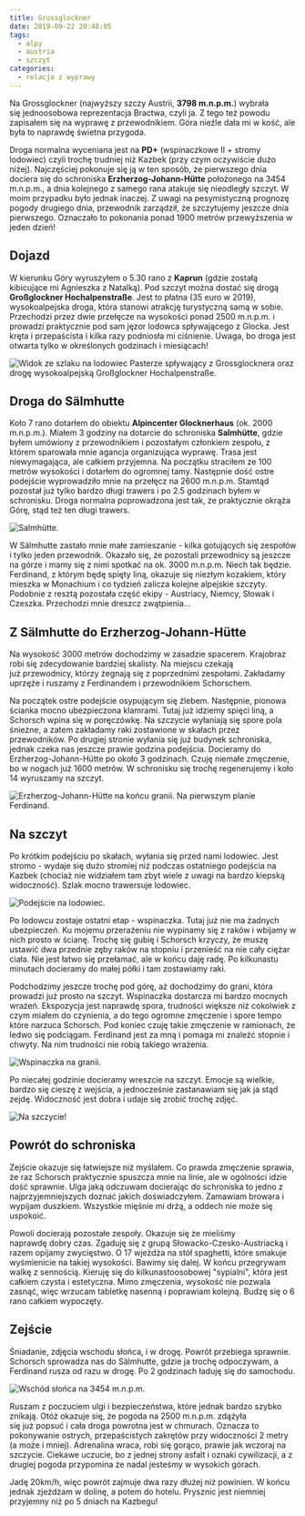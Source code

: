 ```yaml
---
title: Grossglockner
date: 2019-09-22 20:48:05
tags:
  - alpy
  - austria
  - szczyt
categories:
  - relacja z wyprawy
---
```


Na Grossglockner (najwyższy szczy Austrii, **3798 m.n.p.m.**) wybrała się jednoosobowa reprezentacja Bractwa, czyli ja. Z tego też powodu zapisałem się na wyprawę z przewodnikiem. Góra nieźle dała mi w kość, ale była to naprawdę świetna przygoda.

Droga normalna wyceniana jest na **PD+** (wspinaczkowe II + stromy lodowiec) czyli trochę trudniej niż Kazbek (przy czym oczywiście dużo niżej). Najczęściej pokonuje się ją w ten sposób, że pierwszego dnia dociera się do schroniska **Erzherzog-Johann-Hütte** położonego na 3454 m.n.p.m., a dnia kolejnego z samego rana atakuje się nieodległy szczyt. W moim przypadku było jednak inaczej. Z uwagi na pesymistyczną prognozę pogody drugiego dnia, przewodnik zarządził, że szczytujemy jeszcze dnia pierwszego. Oznaczało to pokonania ponad 1900 metrów przewyższenia w jeden dzień!

## Dojazd

W kierunku Góry wyruszyłem o 5.30 rano z **Kaprun** (gdzie zostałą kibicujące mi Agnieszka z Natalką). Pod szczyt można dostać się drogą **Großglockner Hochalpenstraße**. Jest to płatna (35 euro w 2019), wysokoalpejska droga, która stanowi atrakcję turystyczną samą w sobie. Przechodzi przez dwie przełęcze na wysokości ponad 2500 m.n.p.m. i prowadzi praktycznie pod sam jęzor lodowca spływającego z Glocka. Jest kręta i przepaścista i kilka razy podniosła mi ciśnienie. Uwaga, bo droga jest otwarta tylko w określonych godzinach i miesiącach!

![Widok ze szlaku na lodowiec Pasterze spływający z Grossglocknera oraz drogę wysokoalpejską Großglockner Hochalpenstraße.](/images/gross-2019/1.png)

## Droga do Sälmhutte

Koło 7 rano dotarłem do obiektu **Alpincenter Glocknerhaus** (ok. 2000 m.n.p.m.). Miałem 3 godziny na dotarcie do schroniska **Salmhütte**, gdzie byłem umówiony z przewodnikiem i pozostałym członkiem zespołu, z którem sparowała mnie agancja organizująca wyprawę. Trasa jest niewymagająca, ale całkiem przyjemna. Na początku straciłem ze 100 metrów wysokości i dotarłem do ogromnej tamy. Następnie dość ostre podejście wyprowadziło mnie na przełęcz na 2600 m.n.p.m. Stamtąd pozostał już tylko bardzo długi trawers i po 2.5 godzinach byłem w schronisku. Droga normalna poprowadzona jest tak, że praktycznie okrąża Górę, stąd też ten długi trawers.

![Salmhütte.](/images/gross-2019/2.png)

W Sälmhutte zastało mnie małe zamieszanie - kilka gotujących się zespołów i tylko jeden przewodnik. Okazało się, że pozostali przewodnicy są jeszcze na górze i mamy się z nimi spotkać na ok. 3000 m.n.p.m. Niech tak będzie. Ferdinand, z którym będę spięty liną, okazuje się niezłym kozakiem, który mieszka w Monachium i co tydzień zalicza kolejne alpejskie szczyty. Podobnie z resztą pozostała część ekipy - Austriacy, Niemcy, Słowak i Czeszka. Przechodzi mnie dreszcz zwątpienia...

## Z Sälmhutte do Erzherzog-Johann-Hütte

Na wysokość 3000 metrów dochodzimy w zasadzie spacerem. Krajobraz robi się zdecydowanie bardziej skalisty. Na miejscu czekają już przewodnicy, którzy żegnają się z poprzednimi zespołami. Zakładamy uprzęże i ruszamy z Ferdinandem i przewodnikiem Schorschem.

Na początek ostre podejście osypującym się źlebem. Następnie, pionowa ścianka mocno ubezpieczona klamrami. Tutaj już idziemy spięci liną, a Schorsch wpina się w poręczówkę. Na szczycie wyłaniają się spore pola śnieżne, a zatem zakładamy raki zostawione w skałach przez przewodników. Po drugiej stronie wyłania się już budynek schroniska, jednak czeka nas jeszcze prawie godzina podejścia. Docieramy do Erzherzog-Johann-Hütte po około 3 godzinach. Czuję niemałe zmęczenie, bo w nogach już 1600 metrów. W schronisku się trochę regenerujemy i koło 14 wyruszamy na szczyt.

![Erzherzog-Johann-Hütte na końcu granii. Na pierwszym planie Ferdinand.](/images/gross-2019/3.png)

## Na szczyt

Po krótkim podejściu po skałach, wyłania się przed nami lodowiec. Jest stromo - wydaje się dużo stromiej niż podczas ostatniego podejścia na Kazbek (chociaż nie widziałem tam zbyt wiele z uwagi na bardzo kiepską widoczność). Szlak mocno trawersuje lodowiec.

![Podejście na lodowiec.](/images/gross-2019/4.png)

Po lodowcu zostaje ostatni etap - wspinaczka. Tutaj już nie ma żadnych ubezpieczeń. Ku mojemu przerażeniu nie wypinamy się z raków i wbijamy w nich prosto w ścianę. Trochę się gubię i Schorsch krzyczy, że muszę ustawić dwa przednie zęby raków na stopniu i przenieść na nie cały ciężar ciała. Nie jest łatwo się przełamać, ale w końcu daję radę. Po kilkunastu minutach docieramy do małej półki i tam zostawiamy raki. 

Podchodzimy jeszcze trochę pod górę, aż dochodzimy do grani, która prowadzi już prosto na szczyt. Wspinaczka dostarcza mi bardzo mocnych wrażeń. Ekspozycja jest naprawdę spora, trudności większe niż cokolwiek z czym miałem do czynienia, a do tego ogromne zmęczenie i spore tempo które narzuca Schorsch. Pod koniec czuję takie zmęczenie w ramionach, że ledwo się podciągam. Ferdinand jest za mną i pomaga mi znaleźć stopnie i chwyty. Na nim trudności nie robią takiego wrażenia.

![Wspinaczka na granii.](/images/gross-2019/5.png)

Po niecałej godzinie docieramy wreszcie na szczyt. Emocje są wielkie, bardzo się cieszę z wejścia, a jednocześnie zastanawiam się jak ja stąd zejdę. Widoczność jest dobra i udaje się zrobić trochę zdjęć.

![Na szczycie!](/images/gross-2019/6.png)

## Powrót do schroniska

Zejście okazuje się łatwiejsze niż myślałem. Co prawda zmęczenie sprawia, że raz Schorsch praktycznie spuszcza mnie na linie, ale w ogólności idzie dość sprawnie. Ulga jaką odczuwam docierając do schroniska to jedno z najprzyjemniejszych doznać jakich doświadczyłem. Zamawiam browara i wypijam duszkiem. Wszystkie mięśnie mi drżą, a oddech nie może się uspokoić.

Powoli docierają pozostałe zespoły. Okazuje się że mieliśmy naprawdę dobry czas. Zgaduję się z grupą Słowacko-Czesko-Austriacką i razem opijamy zwycięstwo. O 17 wjeżdża na stół spaghetti, które smakuje wyśmienicie na takiej wysokości. Bawimy się dalej. W końcu przegrywam walkę z sennością. Kieruję się do kilkunastoosobowej "sypialni", która jest całkiem czysta i estetyczna. Mimo zmęczenia, wysokość nie pozwala zasnąć, więc wrzucam tabletkę nasenną i poprawiam kolejną. Budzę się o 6 rano całkiem wypoczęty.

## Zejście

Śniadanie, zdjęcia wschodu słońca, i w drogę. Powrót przebiega sprawnie. Schorsch sprowadza nas do Sälmhutte, gdzie ja trochę odpoczywam, a Ferdinand rusza od razu w drogę. Po 2 godzinach ładuję się do samochodu.

![Wschód słońca na 3454 m.n.p.m.](/images/gross-2019/7.png)

Ruszam z poczuciem ulgi i bezpieczeństwa, które jednak bardzo szybko znikają. Otóż okazuje się, że pogoda na 2500 m.n.p.m. zdążyła się już popsuć i cała droga powrotna jest w chmurach. Oznacza to pokonywanie ostrych, przepaścistych zakrętów przy widoczności 2 metry (a może i mniej). Adrenalina wraca, robi się gorąco, prawie jak wczoraj na szczycie. Ciekawe uczucie, bo z jednej strony asfalt i oznaki cywilizacji, a z drugiej pogoda przypomina że nadal jesteśmy w wysokich górach.

Jadę 20km/h, więc powrót zajmuje dwa razy dłużej niż powinien. W końcu jednak zjeżdżam w dolinę, a potem do hotelu. Prysznic jest niemniej przyjemny niż po 5 dniach na Kazbegu!